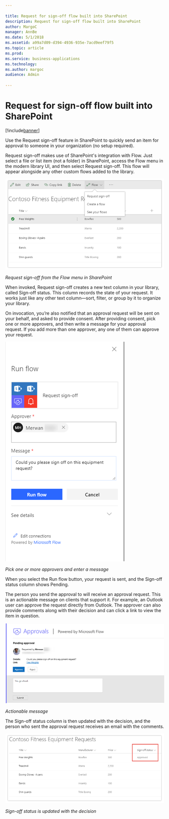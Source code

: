```yaml
---

title: Request for sign-off flow built into SharePoint
description: Request for sign-off flow built into SharePoint
author: MargoC
manager: AnnBe
ms.date: 5/1/2018
ms.assetid: a99a7d09-d394-4936-935e-7acd9eef79f5
ms.topic: article
ms.prod: 
ms.service: business-applications
ms.technology: 
ms.author: margoc
audience: Admin

---
```

#  Request for sign-off flow built into SharePoint




[!include[banner](../../../includes/banner.md)]

Use the Request sign-off feature in SharePoint to quickly send an item for
approval to someone in your organization (no setup required).

Request sign-off makes use of SharePoint's integration with Flow. Just select a
file or list item (not a folder) in SharePoint, access the Flow menu in the
modern library UI, and then select Request sign-off. This flow will appear
alongside any other custom flows added to the library.

![A screenshot showing how to request sign-off from the Flow menu in SharePoint](media/request-sign-off-flow-built-into-sharepoint-1.png "A screenshot showing how to request sign-off from the Flow menu in SharePoint")
<!-- Picture 21 -->


*Request sign-off from the Flow menu in SharePoint*

When invoked, Request sign-off creates a new text column in your library, called
Sign-off status. This column records the state of your request. It works just
like any other text column—sort, filter, or group by it to organize your
library.

On invocation, you’re also notified that an approval request will be sent on
your behalf, and asked to provide consent. After providing consent, pick one or
more approvers, and then write a message for your approval request. If you add
more than one approver, any one of them can approve your request.

![A screenshot showing that users can pick one or more approvers and send them a message before running flow](media/request-sign-off-flow-built-into-sharepoint-2.png "A screenshot showing that users can pick one or more approvers and send them a message before running flow")
<!-- Picture 1 -->


*Pick one or more approvers and enter a message*

When you select the Run flow button, your request is sent, and the Sign-off
status column shows Pending.

The person you send the approval to will receive an approval request. This is an
actionable message on clients that support it. For example, an Outlook user can
approve the request directly from Outlook. The approver can also provide
comments along with their decision and can click a link to view the item in
question.

![A screenshot with an actionable response from an approver, powered by Microsoft Flow](media/request-sign-off-flow-built-into-sharepoint-3.png "A screenshot with an actionable response from an approver, powered by Microsoft Flow")
<!-- AppPlat_Request_Sign_Off_3.png -->


*Actionable message*

The Sign-off status column is then updated with the decision, and the person who
sent the approval request receives an email with the comments.

![A screenshot showing sign-off status on a list of requests](media/request-sign-off-flow-built-into-sharepoint-4.png "A screenshot showing sign-off status on a list of requests")
<!-- Picture 23 -->


*Sign-off status is updated with the decision*
